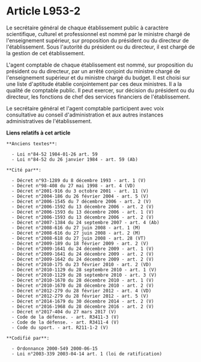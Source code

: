 # Article L953-2

Le secrétaire général de chaque établissement public à caractère scientifique, culturel et professionnel est nommé par le
ministre chargé de l'enseignement supérieur, sur proposition du président ou du directeur de l'établissement. Sous l'autorité
du président ou du directeur, il est chargé de la gestion de cet établissement.

L'agent comptable de chaque établissement est nommé, sur proposition du président ou du directeur, par un arrêté conjoint du
ministre chargé de l'enseignement supérieur et du ministre chargé du budget. Il est choisi sur une liste d'aptitude établie
conjointement par ces deux ministres. Il a la qualité de comptable public. Il peut exercer, sur décision du président ou du
directeur, les fonctions de chef des services financiers de l'établissement.

Le secrétaire général et l'agent comptable participent avec voix consultative au conseil d'administration et aux autres
instances administratives de l'établissement.

**Liens relatifs à cet article**

	**Anciens textes**:

	  - Loi n°84-52 1984-01-26 art. 59
	  - Loi n°84-52 du 26 janvier 1984 - art. 59 (Ab)

	**Cité par**:

	  - Décret n°93-1289 du 8 décembre 1993 - art. 1 (V)
	  - Décret n°98-408 du 27 mai 1998 - art. 4 (VD)
	  - Décret n°2001-916 du 3 octobre 2001 - art. 11 (V)
	  - Décret n°2004-186 du 26 février 2004 - art. 5 (V)
	  - Décret n°2006-1545 du 7 décembre 2006 - art. 2 (V)
	  - Décret n°2006-1592 du 13 décembre 2006 - art. 2 (V)
	  - Décret n°2006-1593 du 13 décembre 2006 - art. 1 (V)
	  - Décret n°2006-1593 du 13 décembre 2006 - art. 2 (V)
	  - Décret n°2007-1384 du 24 septembre 2007 - art. 4 (Ab)
	  - Décret n°2008-616 du 27 juin 2008 - art. 1 (M)
	  - Décret n°2008-616 du 27 juin 2008 - art. 2 (M)
	  - Décret n°2008-618 du 27 juin 2008 - art. 28 (VT)
	  - Décret n°2009-189 du 18 février 2009 - art. 2 (V)
	  - Décret n°2009-1641 du 24 décembre 2009 - art. 1 (V)
	  - Décret n°2009-1641 du 24 décembre 2009 - art. 2 (V)
	  - Décret n°2009-1642 du 24 décembre 2009 - art. 2 (V)
	  - Décret n°2010-175 du 23 février 2010 - art. 2 (VD)
	  - Décret n°2010-1129 du 28 septembre 2010 - art. 1 (V)
	  - Décret n°2010-1129 du 28 septembre 2010 - art. 3 (V)
	  - Décret n°2010-1670 du 28 décembre 2010 - art. 1 (V)
	  - Décret n°2010-1670 du 28 décembre 2010 - art. 2 (V)
	  - Décret n°2012-279 du 28 février 2012 - art. 4 (VD)
	  - Décret n°2012-279 du 28 février 2012 - art. 5 (V)
	  - Décret n°2014-1679 du 30 décembre 2014 - art. 2 (V)
	  - Décret n°2016-1968 du 28 décembre 2016 - art. 2 (V)
	  - Décret n°2017-404 du 27 mars 2017 (V)
	  - Code de la défense. - art. R3411-3 (V)
	  - Code de la défense. - art. R3411-4 (V)
	  - Code du sport. - art. R211-1-2 (V)

	**Codifié par**:

	  - Ordonnance 2000-549 2000-06-15
	  - Loi n°2003-339 2003-04-14 art. 1 (loi de ratification)
